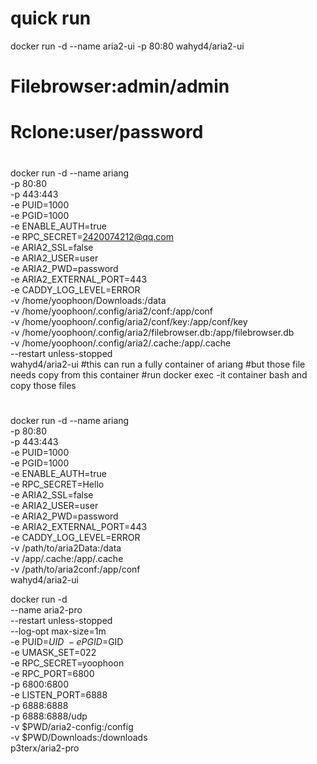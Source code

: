 # quick run
docker run -d --name aria2-ui -p 80:80 wahyd4/aria2-ui
# Filebrowser:admin/admin
# Rclone:user/password
#
docker run -d --name ariang \
  -p 80:80 \
  -p 443:443 \
  -e PUID=1000 \
  -e PGID=1000 \
  -e ENABLE_AUTH=true \
  -e RPC_SECRET=2420074212@qq.com \
  -e ARIA2_SSL=false \
  -e ARIA2_USER=user \
  -e ARIA2_PWD=password \
  -e ARIA2_EXTERNAL_PORT=443 \
  -e CADDY_LOG_LEVEL=ERROR \
  -v /home/yoophoon/Downloads:/data \
  -v /home/yoophoon/.config/aria2/conf:/app/conf \
  -v /home/yoophoon/.config/aria2/conf/key:/app/conf/key \
  -v /home/yoophoon/.config/aria2/filebrowser.db:/app/filebrowser.db \
  -v /home/yoophoon/.config/aria2/.cache:/app/.cache \
  --restart unless-stopped \
  wahyd4/aria2-ui
#this can run a fully container of ariang
#but those file needs copy from this container
#run docker exec -it container bash and copy those files
#


docker run -d --name ariang \
  -p 80:80 \
  -p 443:443 \
  -e PUID=1000 \
  -e PGID=1000 \
  -e ENABLE_AUTH=true \
  -e RPC_SECRET=Hello \
  -e ARIA2_SSL=false \
  -e ARIA2_USER=user \
  -e ARIA2_PWD=password \
  -e ARIA2_EXTERNAL_PORT=443 \
  -e CADDY_LOG_LEVEL=ERROR \
  -v /path/to/aria2Data:/data \
  -v /app/.cache:/app/.cache \
  -v /path/to/aria2conf:/app/conf \
  wahyd4/aria2-ui

docker run -d \
    --name aria2-pro \
    --restart unless-stopped \
    --log-opt max-size=1m \
    -e PUID=$UID \
    -e PGID=$GID \
    -e UMASK_SET=022 \
    -e RPC_SECRET=yoophoon \
    -e RPC_PORT=6800 \
    -p 6800:6800 \
    -e LISTEN_PORT=6888 \
    -p 6888:6888 \
    -p 6888:6888/udp \
    -v $PWD/aria2-config:/config \
    -v $PWD/Downloads:/downloads \
    p3terx/aria2-pro
